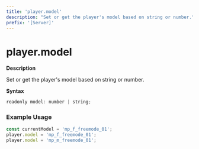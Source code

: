 ```yaml
---
title: 'player.model'
description: "Set or get the player's model based on string or number."
prefix: '[Server]'
---
```


# player.model

**Description**

Set or get the player's model based on string or number.

**Syntax**

```js
readonly model: number | string;
```

### Example Usage

```js
const currentModel = 'mp_f_freemode_01';
player.model = 'mp_f_freemode_01';
player.model = 'mp_m_freemode_01';
```
